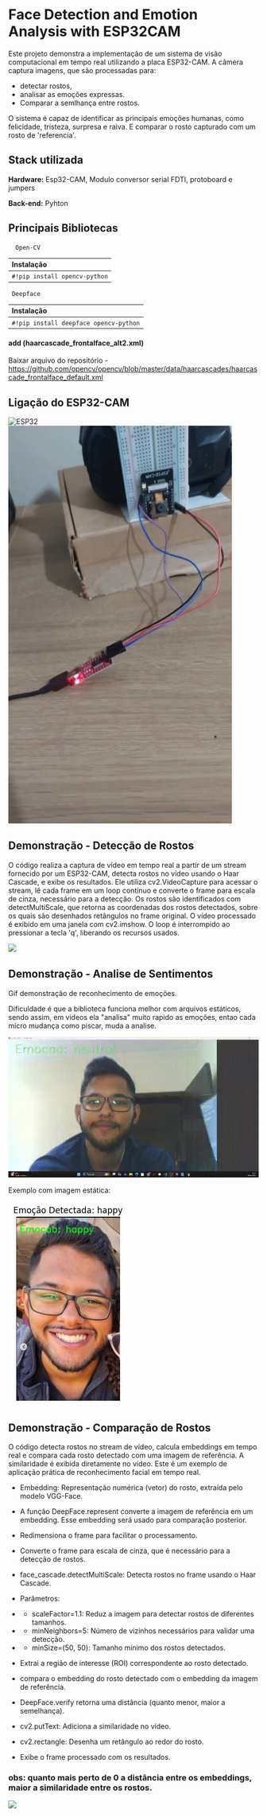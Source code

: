 
# Face Detection and Emotion Analysis with ESP32CAM


Este projeto demonstra a implementação de um sistema de visão computacional em tempo real utilizando a placa ESP32-CAM. A câmera captura imagens, que são processadas para:
- detectar rostos,
- analisar as emoções expressas. 
- Comparar a semlhança entre rostos. 

O sistema é capaz de identificar as principais emoções humanas, como felicidade, tristeza, surpresa e raiva. E comparar o rosto capturado com um rosto de 'referencia'. 




## Stack utilizada

**Hardware:** Esp32-CAM, Modulo conversor serial FDTI, protoboard e jumpers

**Back-end:** Pyhton


## Principais Bibliotecas



```http
  Open-CV
```

| Instalação|
| :---------- |
| `#!pip install opencv-python` |

```http
 Deepface 
```

| Instalação|
| :---------- |
| `#!pip install deepface opencv-python` |

#### add (haarcascade_frontalface_alt2.xml)

Baixar arquivo do repositório - https://github.com/opencv/opencv/blob/master/data/haarcascades/haarcascade_frontalface_default.xml


## Ligação do ESP32-CAM

![ESP32](https://blog.eletrogate.com/wp-content/uploads/2022/01/Setup_programar-1024x634.png) <img src="/assets/WhatsApp Image 2024-11-18 at 15.57.47.jpg">


## Demonstração - Detecção de Rostos

O código realiza a captura de vídeo em tempo real a partir de um stream fornecido por um ESP32-CAM, detecta rostos no vídeo usando o Haar Cascade, e exibe os resultados. Ele utiliza cv2.VideoCapture para acessar o stream, lê cada frame em um loop contínuo e converte o frame para escala de cinza, necessário para a detecção. Os rostos são identificados com detectMultiScale, que retorna as coordenadas dos rostos detectados, sobre os quais são desenhados retângulos no frame original. O vídeo processado é exibido em uma janela com cv2.imshow. O loop é interrompido ao pressionar a tecla 'q', liberando os recursos usados.

<img src="/assets/2024-11-18 15-25-22.gif">



## Demonstração - Analise de Sentimentos 

Gif demonstração de reconhecimento de emoções. 

Dificuldade é que a biblioteca funciona melhor com arquivos estáticos, sendo assim, em videos ela "analisa" muito rapido as emoções, entao cada micro mudança como piscar, muda a analise. 

<img src="/assets/gif-emoções.gif">

Exemplo com imagem estática: 

<img src="/assets/imagem-estaatica.png">




## Demonstração - Comparação de Rostos

O código detecta rostos no stream de vídeo, calcula embeddings em tempo real e compara cada rosto detectado com uma imagem de referência. A similaridade é exibida diretamente no vídeo. Este é um exemplo de aplicação prática de reconhecimento facial em tempo real.



- Embedding: Representação numérica (vetor) do rosto, extraída pelo modelo VGG-Face.
  
- A função DeepFace.represent converte a imagem de referência em um embedding. Esse embedding será usado para comparação posterior.
- Redimensiona o frame para facilitar o processamento.
  
- Converte o frame para escala de cinza, que é necessário para a detecção de rostos.
- face_cascade.detectMultiScale: Detecta rostos no frame usando o Haar Cascade.
  
- Parâmetros:
 - - scaleFactor=1.1: Reduz a imagem para detectar rostos de diferentes tamanhos.
 - - minNeighbors=5: Número de vizinhos necessários para validar uma detecção.
 - - minSize=(50, 50): Tamanho mínimo dos rostos detectados.
     
- Extrai a região de interesse (ROI) correspondente ao rosto detectado.
- compara o embedding do rosto detectado com o embedding da imagem de referência.
- DeepFace.verify retorna uma distância (quanto menor, maior a semelhança).
  
- cv2.putText: Adiciona a similaridade no vídeo.
- cv2.rectangle: Desenha um retângulo ao redor do rosto.
- Exibe o frame processado com os resultados.
  
 ### obs: quanto mais perto de 0 a distância entre os embeddings, maior a similaridade entre os rostos.

<img src="/assets/comparacao.gif">
